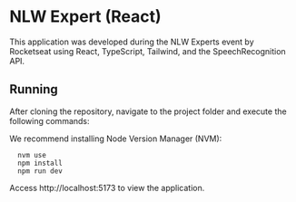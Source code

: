 # NLW Expert (React)

This application was developed during the NLW Experts event by Rocketseat using React, TypeScript, Tailwind, and the SpeechRecognition API.

## Running

After cloning the repository, navigate to the project folder and execute the following commands:

We recommend installing Node Version Manager (NVM):

```
  nvm use
  npm install
  npm run dev
```
Access http://localhost:5173 to view the application.
